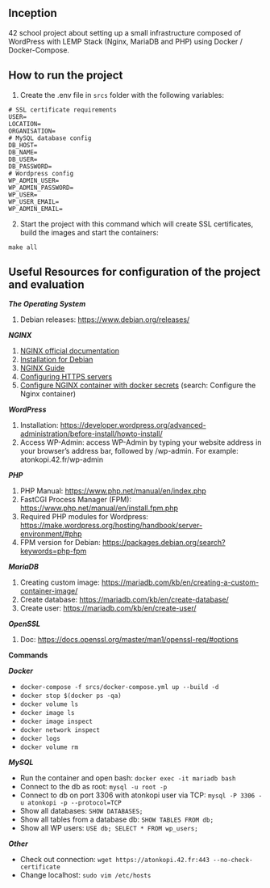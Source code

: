 **Inception**
---
42 school project about setting up a small infrastructure composed of WordPress with LEMP Stack (Nginx, MariaDB and PHP) using Docker / Docker-Compose.

**How to run the project**
---
1. Create the .env file in ```srcs``` folder with the following variables:
```
# SSL certificate requirements
USER=
LOCATION=
ORGANISATION=
# MySQL database config
DB_HOST=
DB_NAME=
DB_USER=
DB_PASSWORD=
# Wordpress config
WP_ADMIN_USER=
WP_ADMIN_PASSWORD=
WP_USER=
WP_USER_EMAIL=
WP_ADMIN_EMAIL=
```
2. Start the project with this command which will create SSL certificates, build the images and start the containers:
```
make all
```

**Useful Resources for configuration of the project and evaluation**
---
***The Operating System***
1. Debian releases: https://www.debian.org/releases/

***NGINX***
1. [NGINX official documentation](https://nginx.org/en/docs/)
2. [Installation for Debian](https://nginx.org/en/linux_packages.html#Debian)
3. [NGINX Guide](https://nginx.org/en/docs/beginners_guide.html)
4. [Configuring HTTPS servers](https://nginx.org/en/docs/http/configuring_https_servers.html)
5. [Configure NGINX container with docker secrets](https://docs.docker.com/engine/swarm/secrets/) (search: Configure the Nginx container)

***WordPress***
1. Installation: https://developer.wordpress.org/advanced-administration/before-install/howto-install/
2. Access WP-Admin: access WP-Admin by typing your website address in your browser’s address bar, followed by /wp-admin. For example: atonkopi.42.fr/wp-admin

***PHP***
1. PHP Manual: https://www.php.net/manual/en/index.php
2. FastCGI Process Manager (FPM): https://www.php.net/manual/en/install.fpm.php
3. Required PHP modules for Wordpress: https://make.wordpress.org/hosting/handbook/server-environment/#php 
4. FPM version for Debian: https://packages.debian.org/search?keywords=php-fpm 

***MariaDB***
1. Creating custom image: https://mariadb.com/kb/en/creating-a-custom-container-image/
2. Create database: https://mariadb.com/kb/en/create-database/
3. Create user: https://mariadb.com/kb/en/create-user/

***OpenSSL***
1. Doc: https://docs.openssl.org/master/man1/openssl-req/#options

**Commands**

***Docker***

- ```docker-compose -f srcs/docker-compose.yml up --build -d```
- ```docker stop $(docker ps -qa)```
- ```docker volume ls```
- ```docker image ls```
- ```docker image inspect```
- ```docker network inspect```
- ```docker logs```
- ```docker volume rm```

***MySQL***

- Run the container and open bash: ```docker exec -it mariadb bash```
- Connect to the db as root: ```mysql -u root -p```
- Connect to db on port 3306 with atonkopi user via TCP: ```mysql -P 3306 -u atonkopi -p --protocol=TCP```
- Show all databases: ```SHOW DATABASES;```
- Show all tables from a database db: ```SHOW TABLES FROM db;```
- Show all WP users: ```USE db; SELECT * FROM wp_users;```

***Other***

- Check out connection: ```wget https://atonkopi.42.fr:443 --no-check-certificate```
- Change localhost: ```sudo vim /etc/hosts```
